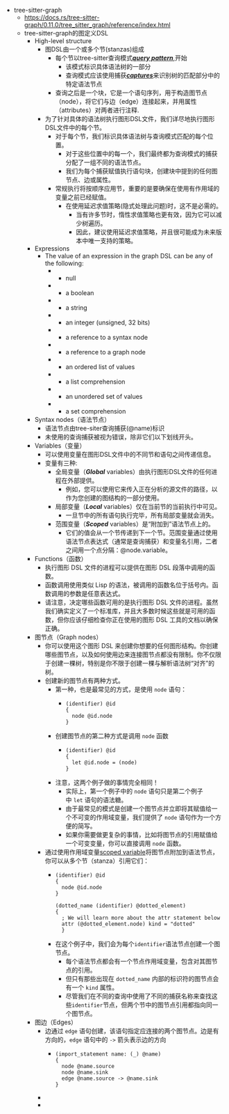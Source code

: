- tree-sitter-graph
	- https://docs.rs/tree-sitter-graph/0.11.0/tree_sitter_graph/reference/index.html
	- tree-sitter-graph的图定义DSL
		- High-level structure
			- 图DSL由一个或多个节(stanzas)组成
				- 每个节以tree-sitter查询模式[***query pattern***](https://tree-sitter.github.io/tree-sitter/using-parsers#pattern-matching-with-queries),开始
					- 该模式标识具体语法树的一部分
					- 查询模式应该使用捕获[***captures***](https://tree-sitter.github.io/tree-sitter/using-parsers#capturing-nodes)来识别树的匹配部分中的特定语法节点
				- 查询之后是一个块，它是一个语句序列，用于构造图节点（node），将它们与边（edge）连接起来，并用属性（attributes）对两者进行注释.
			- 为了针对具体的语法树执行图形DSL文件，我们详尽地执行图形DSL文件中的每个节。
				- 对于每个节，我们标识具体语法树与查询模式匹配的每个位置。
					- 对于这些位置中的每一个，我们最终都为查询模式的捕获分配了一组不同的语法节点。
					- 我们为每个捕获赋值执行语句块，创建块中提到的任何图节点、边或属性。
				- 常规执行将按顺序应用节，重要的是要确保在使用有作用域的变量之前已经赋值。
					- 在使用延迟求值策略(隐式处理此问题)时，这不是必需的。
						- 当有许多节时，惰性求值策略也更有效，因为它可以减少树遍历。
						- 因此，建议使用延迟求值策略，并且很可能成为未来版本中唯一支持的策略。
		- Expressions
			- The value of an expression in the graph DSL can be any of the following:
				- - null
				- - a boolean
				- - a string
				- - an integer (unsigned, 32 bits)
				- - a reference to a syntax node
				- - a reference to a graph node
				- - an ordered list of values
				- - a list comprehension
				- - an unordered set of values
				- - a set comprehension
		- Syntax nodes（语法节点）
			- 语法节点由tree-siter查询捕获(@name)标识
			- 未使用的查询捕获被视为错误，除非它们以下划线开头。
		- Variables（变量）
			- 可以使用变量在图形DSL文件中的不同节和语句之间传递信息。
			- 变量有三种:
				- 全局变量（***Global*** variables）由执行图形DSL文件的任何进程在外部提供。
					- 例如，您可以使用它来传入正在分析的源文件的路径，以作为您创建的图结构的一部分使用。
				- 局部变量（***Local*** variables）仅在当前节的当前执行中可见。
					- 一旦节中的所有语句执行完毕，所有局部变量就会消失。
				- 范围变量（***Scoped*** variables）是“附加到”语法节点上的。
					- 它们的值会从一个节传递到下一个节。范围变量通过使用语法节点表达式（通常是查询捕获）和变量名引用，二者之间用一个点分隔：@node.variable。
		- Functions（函数）
			- 执行图形 DSL 文件的进程可以提供在图形 DSL 段落中调用的函数。
			- 函数调用使用类似 Lisp 的语法，被调用的函数名位于括号内。函数调用的参数是任意表达式。
			- 请注意，决定哪些函数可用的是执行图形 DSL 文件的进程。虽然我们确实定义了一个标准库，并且大多数时候这些就是可用的函数，但你应该仔细检查你正在使用的图形 DSL 工具的文档以确保正确。
		- 图节点（Graph nodes）
			- 你可以使用这个图形 DSL 来创建你想要的任何图形结构。你创建哪些图节点，以及如何使用边来连接图节点都没有限制。你不仅限于创建一棵树，特别是你不限于创建一棵与解析语法树“对齐”的树。
			- 创建新的图节点有两种方式。
				- 第一种，也是最常见的方式，是使用 `node` 语句：
					- ```
					  (identifier) @id
					  {
					    node @id.node
					  }
					  ```
				- 创建图节点的第二种方式是调用 `node` 函数
					- ```
					  (identifier) @id
					  {
					    let @id.node = (node)
					  }
					  ```
				- 注意，这两个例子做的事情完全相同！
					- 实际上，第一个例子中的 `node` 语句只是第二个例子中 `let` 语句的语法糖。
					- 由于最常见的模式是创建一个图节点并立即将其赋值给一个不可变的作用域变量，我们提供了 `node` 语句作为一个方便的简写。
					- 如果你需要做更复杂的事情，比如将图节点的引用赋值给一个可变变量，你可以直接调用 `node` 函数。
			- 通过使用作用域变量[scoped variable](https://docs.rs/tree-sitter-graph/0.11.0/tree_sitter_graph/reference/index.html#variables)将图节点附加到语法节点，你可以从多个节（stanza）引用它们：
				- ```
				  (identifier) @id
				  {
				    node @id.node
				  }
				  
				  (dotted_name (identifier) @dotted_element)
				  {
				    ; We will learn more about the attr statement below
				    attr (@dotted_element.node) kind = "dotted"
				    }
				  ```
				- 在这个例子中，我们会为每个`identifier`语法节点创建一个图节点。
					- 每个语法节点都会有一个节点作用域变量，包含对其图节点的引用。
					- 但只有那些出现在 `dotted_name` 内部的标识符的图节点会有一个 `kind` 属性。
					- 尽管我们在不同的查询中使用了不同的捕获名称来查找这些`identifier`节点，但两个节中的图节点引用都指向同一个图节点。
		- 图边（Edges）
			- 边通过 `edge` 语句创建，该语句指定应连接的两个图节点。边是有方向的，`edge` 语句中的 `->` 箭头表示边的方向
				- ```
				  (import_statement name: (_) @name)
				  {
				    node @name.source
				    node @name.sink
				    edge @name.source -> @name.sink
				  }
				  ```
			-
			-